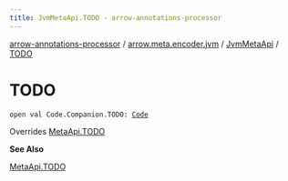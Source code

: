 ```yaml
---
title: JvmMetaApi.TODO - arrow-annotations-processor
---
```


[arrow-annotations-processor](../../index.html) / [arrow.meta.encoder.jvm](../index.html) / [JvmMetaApi](index.html) / [TODO](./-t-o-d-o.html)

# TODO

`open val Code.Companion.TODO: `[`Code`](../../arrow.meta.ast/-code/index.html)

Overrides [MetaApi.TODO](../../arrow.meta.encoder/-meta-api/-t-o-d-o.html)

**See Also**

[MetaApi.TODO](../../arrow.meta.encoder/-meta-api/-t-o-d-o.html)

